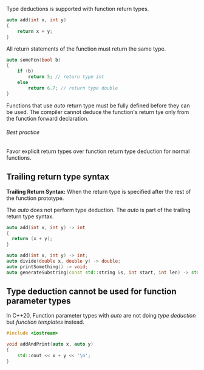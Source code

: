 Type deductions is supported with function return types.
```cpp
auto add(int x, int y)
{
    return x + y;
}
```

All return statements of the function must return the same type.
```cpp
auto someFcn(bool b)
{
    if (b)
        return 5; // return type int
    else
        return 6.7; // return type double
}
```

Functions that use *auto* return type must be fully defined before they can be used. The compiler cannot deduce the function's return tye only from the function forward declaration.

###### Best practice
Favor explicit return types over function return type deduction for normal functions.

## Trailing return type syntax
**Trailing Return Syntax:** When the return type is specified after the rest of the function prototype.

The *auto* does not perform type deduction. The *auto* is part of the trailing return type syntax.

```cpp
auto add(int x, int y) -> int
{
  return (x + y);
}
```

```cpp
auto add(int x, int y) -> int;
auto divide(double x, double y) -> double;
auto printSomething() -> void;
auto generateSubstring(const std::string &s, int start, int len) -> std::string;
```

## Type deduction cannot be used for function parameter types

In C++20, Function parameter types with *auto* are not doing *type deduction* but *function templates* instead.

```cpp
#include <iostream>

void addAndPrint(auto x, auto y)
{
    std::cout << x + y << '\n';
}
```

